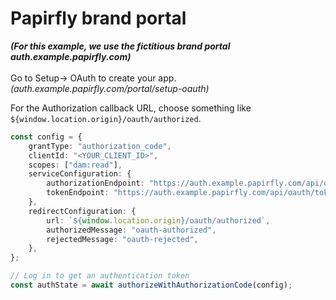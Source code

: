 # Papirfly brand portal
***(For this example, we use the fictitious brand portal auth.example.papirfly.com)***
<br><br>
Go to Setup-> OAuth to create your app. *(auth.example.papirfly.com/portal/setup-oauth)*

For the Authorization callback URL, choose something like `${window.location.origin}/oauth/authorized`.

```ts
const config = {
    grantType: "authorization_code",
    clientId: "<YOUR_CLIENT_ID>",
    scopes: ["dam:read"],
    serviceConfiguration: {
        authorizationEndpoint: "https://auth.example.papirfly.com/api/oauth/authorize",
        tokenEndpoint: "https://auth.example.papirfly.com/api/oauth/token",
    },
    redirectConfiguration: {
        url: `${window.location.origin}/oauth/authorized`,
        authorizedMessage: "oauth-authorized",
        rejectedMessage: "oauth-rejected",
    },
};

// Log in to get an authentication token
const authState = await authorizeWithAuthorizationCode(config);
```
